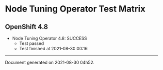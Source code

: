 
Node Tuning Operator Test Matrix
================================

OpenShift 4.8
-------------


* Node Tuning Operator 4.8: SUCCESS
  - Test passed
  - Test finished at 2021-08-30 00:16


---
Document generated on 2021-08-30 04h52.
